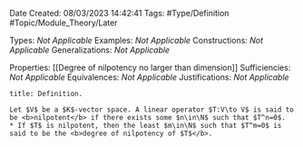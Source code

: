 <div class="topSpace"></div>

Date Created: 08/03/2023 14:42:41
Tags: #Type/Definition #Topic/Module_Theory/Later

Types: <i>Not Applicable</i>
Examples: <i>Not Applicable</i>
Constructions: <i>Not Applicable</i>
Generalizations: <i>Not Applicable</i>

Properties: [[Degree of nilpotency no larger than dimension]]
Sufficiencies: <i>Not Applicable</i>
Equivalences: <i>Not Applicable</i>
Justifications: <i>Not Applicable</i>

``` ad-Definition
title: Definition.

Let $V$ be a $K$-vector space. A linear operator $T:V\to V$ is said to be <b>nilpotent</b> if there exists some $n\in\N$ such that $T^n=0$.
* If $T$ is nilpotent, then the least $m\in\N$ such that $T^m=0$ is said to be the <b>degree of nilpotency of $T$</b>.

```
